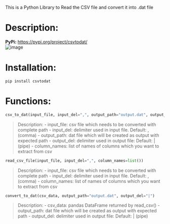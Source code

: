 This is a Python Library to Read the CSV file and convert it into .dat file

# Description: 
**PyPi:** https://pypi.org/project/csvtodat/ <br />
![image](https://user-images.githubusercontent.com/29909977/200530068-5d78646d-cd5c-473f-98ed-7c6c140a0953.png)

# Installation:
``` pip install csvtodat ```

# Functions:
 ```python
 csv_to_dat(input_file, input_del=",", output_path="output.dat", output_del="|", column_names=list())
 ```
 > Description:
    - input_file: csv file which needs to be converted with complete path
    - input_del: delimiter used in input file. Default: , (comma)
    - output_path: dat file which will be created as output with expected path
    - output_del: delimiter used in output file: Default: | (pipe)
    - column_names: list of names of columns which you want to extract from csv

```python
read_csv_file(input_file, input_del=",", column_names=list()) 
```
> Description:
    - input_file: csv file which needs to be converted with complete path
    - input_del: delimiter used in input file. Default: , (comma)
    - column_names: list of names of columns which you want to extract from csv

```python
convert_to_dat(csv_data, output_path="output.dat", output_del="|") 
```
> Description:
    - csv_data: pandas DataFrame returned by read_csv()
    - output_path: dat file which will be created as output with expected path
    - output_del: delimiter used in output file: Default: | (pipe)
